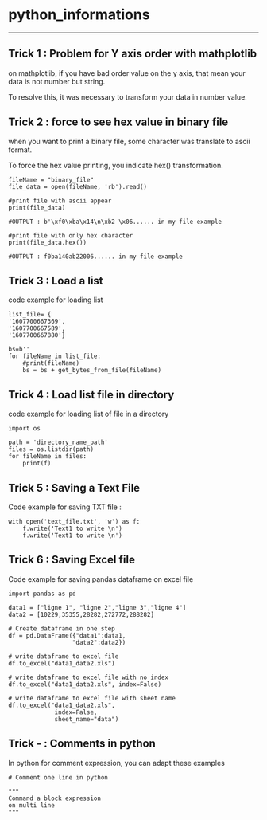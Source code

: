 # python_informations
____________________________________________________________________________________________________________

## Trick 1 : Problem for Y axis order with mathplotlib

on mathplotlib, if you have bad order value on the y axis, that mean your data is not number but string.

To resolve this, it was necessary to transform your data in number value.

## Trick 2 : force to see hex value in binary file

when you want to print a binary file, some character was translate to ascii format. 

To force the hex value printing, you indicate hex() transformation.
```
fileName = "binary_file"
file_data = open(fileName, 'rb').read() 

#print file with ascii appear
print(file_data)

#OUTPUT : b'\xf0\xba\x14\n\xb2 \x06...... in my file example

#print file with only hex character
print(file_data.hex())

#OUTPUT : f0ba140ab22006...... in my file example
```

## Trick 3 : Load a list
code example for loading list
````
list_file= {
'1607700667369',
'1607700667589',
'1607700667880'}

bs=b''
for fileName in list_file:
    #print(fileName)
    bs = bs + get_bytes_from_file(fileName)
````

## Trick 4 : Load list file in directory
code example for loading list of file in a directory
````
import os 

path = 'directory_name_path'
files = os.listdir(path)
for fileName in files:
    print(f)
````

## Trick 5 : Saving a Text File
Code example for saving TXT file :
````
with open('text_file.txt', 'w') as f:
    f.write('Text1 to write \n')
    f.write('Text1 to write \n')
````

## Trick 6 : Saving Excel file
Code example for saving pandas dataframe on excel file
````
import pandas as pd
	
data1 = ["ligne 1", "ligne 2","ligne 3","ligne 4"]
data2 = [10229,35355,28282,272772,288282]

# Create dataframe in one step
df = pd.DataFrame({"data1":data1,
                  "data2":data2})

# write dataframe to excel file
df.to_excel("data1_data2.xls")

# write dataframe to excel file with no index
df.to_excel("data1_data2.xls", index=False)

# write dataframe to excel file with sheet name
df.to_excel("data1_data2.xls", 
             index=False,
             sheet_name="data")
````

## Trick - : Comments in python

In python for comment expression, you can adapt these examples
```
# Comment one line in python

"""
Command a block expression
on multi line
"""
```

